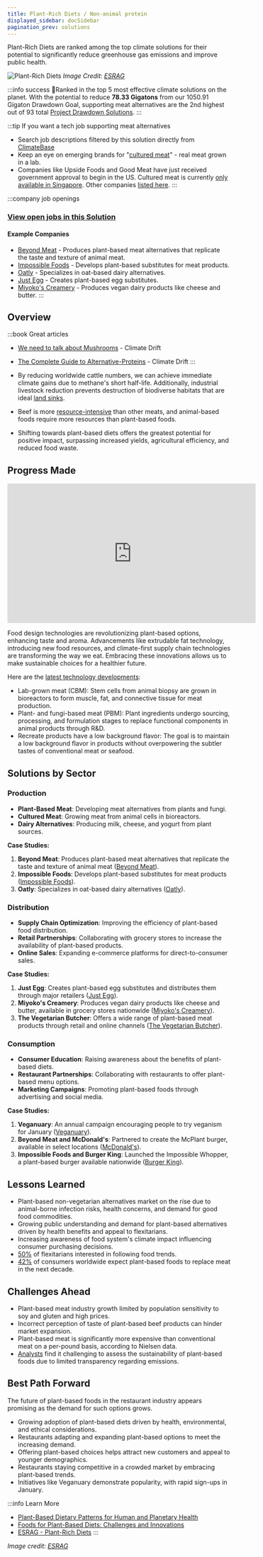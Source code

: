 ```yaml
---
title: Plant-Rich Diets / Non-animal protein
displayed_sidebar: docSidebar
pagination_prev: solutions
---
```


Plant-Rich Diets are ranked among the top climate solutions for their potential to significantly reduce greenhouse gas emissions and improve public health.

![Plant-Rich Diets](../static/img/plant-rich-diets.png)
*Image Credit: [ESRAG](https://esragdev.com/project/plant-rich-diets/)*

:::info success 🏅Ranked in the top 5 most effective climate solutions on the planet.
With the potential to reduce **78.33 Gigatons** from our 1050.91 Gigaton Drawdown Goal, supporting meat alternatives are the 2nd highest out of 93 total [Project Drawdown Solutions](solutions).
:::

:::tip If you want a tech job supporting meat alternatives
* Search job descriptions filtered by this solution directly from [ClimateBase](https://climatebase.org/jobs?l=&q=&drawdown_solutions=Plant-Rich+Diets&p=0&remote=false)
* Keep an eye on emerging brands for "[cultured meat](#progress-made)" - real meat grown in a lab.
* Companies like Upside Foods and Good Meat have just received government approval to begin in the US. Cultured meat is currently [only available in Singapore](https://www.bbc.com/news/business-65784505). Other companies [listed here](https://www.labiotech.eu/best-biotech/cultured-meat-companies/).
:::

:::company job openings
### [View open jobs in this Solution](https://climatebase.org/jobs?l=&q=&drawdown_solutions=Plant-Rich+Diets)
#### Example Companies
- [Beyond Meat](https://www.beyondmeat.com) - Produces plant-based meat alternatives that replicate the taste and texture of animal meat.
- [Impossible Foods](https://impossiblefoods.com) - Develops plant-based substitutes for meat products.
- [Oatly](https://www.oatly.com) - Specializes in oat-based dairy alternatives.
- [Just Egg](https://www.ju.st) - Creates plant-based egg substitutes.
- [Miyoko's Creamery](https://miyokos.com) - Produces vegan dairy products like cheese and butter.
:::

## Overview
:::book Great articles
- [We need to talk about Mushrooms](https://climatedrift.substack.com/p/we-need-to-talk-about-mushrooms) - Climate Drift
- [The Complete Guide to Alternative-Proteins](https://climatedrift.substack.com/p/the-complete-guide-to-alternative) - Climate Drift
:::



- By reducing worldwide cattle numbers, we can achieve immediate climate gains due to methane's short half-life. Additionally, industrial livestock reduction prevents destruction of biodiverse habitats that are ideal [land sinks](../sector-land-sinks).
- Beef is more [resource-intensive](https://www.wri.org/insights/6-pressing-questions-about-beef-and-climate-change-answered) than other meats, and animal-based foods require more resources than plant-based foods.
- Shifting towards plant-based diets offers the greatest potential for positive impact, surpassing increased yields, agricultural efficiency, and reduced food waste.

## Progress Made

<iframe width="560" height="315" src="https://www.youtube.com/embed/XdkskowAHkY" title="YouTube video player" frameborder="0" allow="accelerometer; autoplay; clipboard-write; encrypted-media; gyroscope; picture-in-picture; web-share" allowfullscreen></iframe>

Food design technologies are revolutionizing plant-based options, enhancing taste and aroma. Advancements like extrudable fat technology, introducing new food resources, and climate-first supply chain technologies are transforming the way we eat. Embracing these innovations allows us to make sustainable choices for a healthier future.

Here are the [latest technology developments](https://gfi.org/science/the-science-of-plant-based-meat/):

* Lab-grown meat (CBM): Stem cells from animal biopsy are grown in bioreactors to form muscle, fat, and connective tissue for meat production.
* Plant- and fungi-based meat (PBM): Plant ingredients undergo sourcing, processing, and formulation stages to replace functional components in animal products through R&D.
* Recreate products have a low background flavor: The goal is to maintain a low background flavor in products without overpowering the subtler tastes of conventional meat or seafood.

## Solutions by Sector

### Production
- **Plant-Based Meat**: Developing meat alternatives from plants and fungi.
- **Cultured Meat**: Growing meat from animal cells in bioreactors.
- **Dairy Alternatives**: Producing milk, cheese, and yogurt from plant sources.

**Case Studies:**
1. **Beyond Meat**: Produces plant-based meat alternatives that replicate the taste and texture of animal meat ([Beyond Meat](https://www.beyondmeat.com)).
2. **Impossible Foods**: Develops plant-based substitutes for meat products ([Impossible Foods](https://impossiblefoods.com)).
3. **Oatly**: Specializes in oat-based dairy alternatives ([Oatly](https://www.oatly.com)).

### Distribution
- **Supply Chain Optimization**: Improving the efficiency of plant-based food distribution.
- **Retail Partnerships**: Collaborating with grocery stores to increase the availability of plant-based products.
- **Online Sales**: Expanding e-commerce platforms for direct-to-consumer sales.

**Case Studies:**
1. **Just Egg**: Creates plant-based egg substitutes and distributes them through major retailers ([Just Egg](https://www.ju.st)).
2. **Miyoko's Creamery**: Produces vegan dairy products like cheese and butter, available in grocery stores nationwide ([Miyoko's Creamery](https://miyokos.com)).
3. **The Vegetarian Butcher**: Offers a wide range of plant-based meat products through retail and online channels ([The Vegetarian Butcher](https://www.thevegetarianbutcher.com)).

### Consumption
- **Consumer Education**: Raising awareness about the benefits of plant-based diets.
- **Restaurant Partnerships**: Collaborating with restaurants to offer plant-based menu options.
- **Marketing Campaigns**: Promoting plant-based foods through advertising and social media.

**Case Studies:**
1. **Veganuary**: An annual campaign encouraging people to try veganism for January ([Veganuary](https://veganuary.com)).
2. **Beyond Meat and McDonald's**: Partnered to create the McPlant burger, available in select locations ([McDonald's](https://corporate.mcdonalds.com/corpmcd/scale-for-good/our-food.html)).
3. **Impossible Foods and Burger King**: Launched the Impossible Whopper, a plant-based burger available nationwide ([Burger King](https://www.bk.com/menu-item/impossible-whopper)).

## Lessons Learned

* Plant-based non-vegetarian alternatives market on the rise due to animal-borne infection risks, health concerns, and demand for good food commodities.
* Growing public understanding and demand for plant-based alternatives driven by health benefits and appeal to flexitarians.
* Increasing awareness of food system's climate impact influencing consumer purchasing decisions.
* [50%](https://www.unilever.com/news/news-search/2023/five-trends-that-will-take-plantbased-eating-mainstream-in-2023/) of flexitarians interested in following food trends.
* [42%](https://www.unilever.com/news/news-search/2023/five-trends-that-will-take-plantbased-eating-mainstream-in-2023/) of consumers worldwide expect plant-based foods to replace meat in the next decade.

## Challenges Ahead

* Plant-based meat industry growth limited by population sensitivity to soy and gluten and high prices.
* Incorrect perception of taste of plant-based beef products can hinder market expansion.
* Plant-based meat is significantly more expensive than conventional meat on a per-pound basis, according to Nielsen data.
* [Analysts](https://www.nytimes.com/2021/10/15/business/beyond-meat-impossible-emissions.html) find it challenging to assess the sustainability of plant-based foods due to limited transparency regarding emissions.

## Best Path Forward

The future of plant-based foods in the restaurant industry appears promising as the demand for such options grows.

* Growing adoption of plant-based diets driven by health, environmental, and ethical considerations.
* Restaurants adapting and expanding plant-based options to meet the increasing demand.
* Offering plant-based choices helps attract new customers and appeal to younger demographics.
* Restaurants staying competitive in a crowded market by embracing plant-based trends.
* Initiatives like Veganuary demonstrate popularity, with rapid sign-ups in January.

:::info Learn More
- [Plant-Based Dietary Patterns for Human and Planetary Health](https://www.ncbi.nlm.nih.gov/pmc/articles/PMC9024616/)
- [Foods for Plant-Based Diets: Challenges and Innovations](https://www.ncbi.nlm.nih.gov/pmc/articles/PMC7912826/)
- [ESRAG - Plant-Rich Diets](https://esragdev.com/project/plant-rich-diets/)
:::

*Image credit: [ESRAG](https://esragdev.com/project/plant-rich-diets/)*
